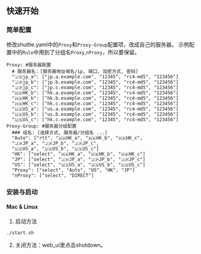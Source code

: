 ## 快速开始
### 简单配置
修改shuttle.yaml中的`Proxy`和`Proxy-Group`配置项，改成自己的服务器。
示例配置中的`Rule`中用到了分组名`Proxy`,`nProxy`，所以要保留。
```
Proxy: #服务器配置
  # 服务器名：[服务器地址域名/ip, 端口, 加密方式, 密码]
  "🇯🇵jp_a": ["jp.a.example.com", "12345", "rc4-md5", "123456"]
  "🇯🇵jp_b": ["jp.b.example.com", "12345", "rc4-md5", "123456"]
  "🇯🇵jp_c": ["jp.c.example.com", "12345", "rc4-md5", "123456"]
  "🇭🇰HK_b": ["hk.a.example.com", "12345", "rc4-md5", "123456"]
  "🇭🇰HK_b": ["hk.b.example.com", "12345", "rc4-md5", "123456"]
  "🇭🇰HK_c": ["hk.c.example.com", "12345", "rc4-md5", "123456"]
  "🇺🇸US_a": ["us.a.example.com", "12345", "rc4-md5", "123456"]
  "🇺🇸US_b": ["us.b.example.com", "12345", "rc4-md5", "123456"]
  "🇺🇸US_c": ["hk.c.example.com", "12345", "rc4-md5", "123456"]
Proxy-Group: #服务器分组配置
  ### 组名: [选择方式, 服务器/分组名 ...]
  "Auto": ["rtt", "🇭🇰HK_a", "🇭🇰HK_b", "🇭🇰HK_c",
  "🇯🇵JP_a", "🇯🇵JP_b", "🇯🇵JP_c",
  "🇺🇸US_a", "🇺🇸US_b", "🇺🇸US_c"]
  "HK": ["select", "🇭🇰HK_a", "🇭🇰HK_b", "🇭🇰HK_c"]
  "JP": ["select", "🇯🇵JP_a", "🇯🇵JP_b", "🇯🇵JP_c"]
  "US": ["select", "🇺🇸US_a", "🇺🇸US_b", "🇺🇸US_c"]
  "Proxy": ["select", "Auto", "US", "HK", "JP"]
  "nProxy": ["select", "DIRECT"]
```
### 安装与启动
#### Mac & Linux
1. 启动方法
```
./start.sh
```
2. 关闭方法：web_ui里点击shutdown。
